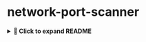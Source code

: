 # network-port-scanner
<details> <summary><strong>📄 Click to expand README</strong></summary>
markdown
Copy
Edit
# 🔍 Network Port Scanner

A basic port scanner built in Python using the `socket` library.  
It scans common ports (e.g., 20, 21, 22, 23, 25, 53, 80, 443) on a given IP address or domain and checks which ones are open.

---

## 📂 Features

- Accepts a target IP or domain
- Scans a list of common ports
- Displays open ports
- Uses basic exception handling to avoid crashes

---

## 🚀 How to Run

```bash
python scanner.py
🔸 Then enter the IP (e.g., 127.0.0.1) when prompted.

🛠️ Tech Used
Python 3

socket module

💡 Note
This tool is for educational purposes only.
Always have permission before scanning any machine/network.

📸 Sample Output
pgsql
Enter target IP or domain: 127.0.0.1  
[+] Port 80 is OPEN  
[+] Port 443 is OPEN  
🌐 Author
Pruthvi Raj – GitHub

bash
</details>

